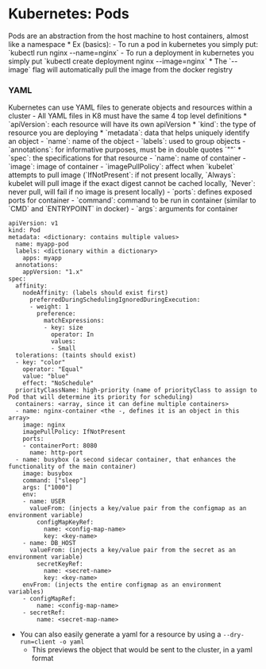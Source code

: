 <h1>Kubernetes: Pods</h1>
Pods are an abstraction from the host machine to host containers, almost like a namespace
* Ex (basics): 
  - To run a pod in kubernetes you simply put: `kubectl run nginx --name=nginx`
  - To run a deployment in kubernetes you simply put `kubectl create deployment nginx --image=nginx`
    * The `--image` flag will automatically pull the image from the docker registry
<h3>YAML</h3>
Kubernetes can use YAML files to generate objects and resources within a cluster
- All YAML files in K8 must have the same 4 top level definitions
  * `apiVersion`: each resource will have its own apiVersion
  * `kind`: the type of resource you are deploying
  * `metadata`: data that helps uniquely identify an object
    - `name`: name of the object
    - `labels`: used to group objects 
    - `annotations`: for informative purposes, must be in double quotes `""`  
  * `spec`: the specifications for that resource
    - `name`: name of container
    - `image`: image of container
    - `imagePullPolicy`: affect when `kubelet` attempts to pull image (`IfNotPresent`: if not present locally, `Always`: kubelet will pull image if the exact digest cannot be cached locally, `Never`: never pull, will fail if no image is present locally)
    - `ports`: defines exposed ports for container
    - `command`: command to be run in container (similar to `CMD` and `ENTRYPOINT` in docker)
    - `args`: arguments for container

```
apiVersion: v1
kind: Pod
metadata: <dictionary: contains multiple values>
  name: myapp-pod
  labels: <dictionary within a dictionary>
    apps: myapp
  annotations:
    appVersion: "1.x"
spec:
  affinity:
    nodeAffinity: (labels should exist first)
      preferredDuringSchedulingIgnoredDuringExecution:
      - weight: 1
        preference:
          matchExpressions:
          - key: size
            operator: In
            values:
            - Small
  tolerations: (taints should exist)
  - key: "color"
    operator: "Equal"
    value: "blue"
    effect: "NoSchedule"
  priorityClassName: high-priority (name of priorityClass to assign to Pod that will determine its priority for scheduling)
  containers: <array, since it can define multiple containers>
  - name: nginx-container <the -, defines it is an object in this array>
    image: nginx
    imagePullPolicy: IfNotPresent
    ports:
    - containerPort: 8080
      name: http-port
  - name: busybox (a second sidecar container, that enhances the functionality of the main container)
    image: busybox
    command: ["sleep"]
    args: ["1000"]
    env:
    - name: USER
      valueFrom: (injects a key/value pair from the configmap as an environment variable)
        configMapKeyRef:
          name: <config-map-name>
          key: <key-name>
    - name: DB_HOST 
      valueFrom: (injects a key/value pair from the secret as an environment variable)
        secretKeyRef:
          name: <secret-name>
          key: <key-name>
    envFrom: (injects the entire configmap as an environment variables)
    - configMapRef:
        name: <config-map-name>
    - secretRef:
        name: <secret-map-name>
```

  * You can also easily generate a yaml for a resource by using a `--dry-run=client -o yaml`
    - This previews the object that would be sent to the cluster, in a yaml format
